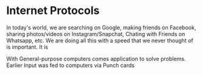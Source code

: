 # Internet Protocols

In today's world, we are searching on Google, making friends on Facebook, sharing photos/videos on Instagram/Snapchat, Chating with Friends on Whatsapp, etc. We are doing all this with a speed that we never thought of is important. It is  

With General-purpose computers comes application to solve problems. Earlier Input was fed to computers via Punch cards 
<!--stackedit_data:
eyJwcm9wZXJ0aWVzIjoiZXh0ZW5zaW9uczpcbiAgcHJlc2V0Oi
BnZm1cbiIsImhpc3RvcnkiOlstMTQ1ODE0NDY5MywtMTE0Mjkx
MTgwNCwtNjY5NDEwNDQ4XX0=
-->